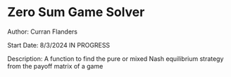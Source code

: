 # Zero Sum Game Solver
Author: Curran Flanders

Start Date: 8/3/2024
IN PROGRESS

Description: A function to find the pure or mixed Nash equilibrium strategy from the payoff matrix of a game
